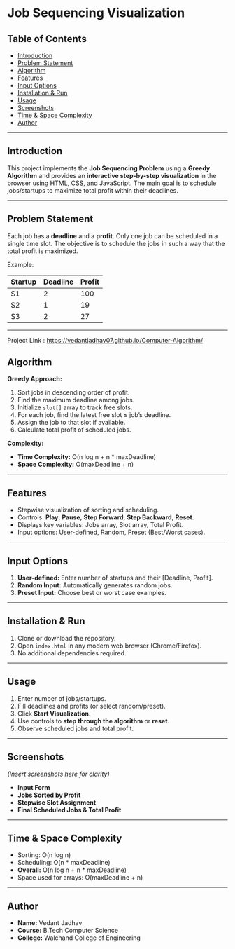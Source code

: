 # Job Sequencing Visualization

## Table of Contents
- [Introduction](#introduction)  
- [Problem Statement](#problem-statement)  
- [Algorithm](#algorithm)  
- [Features](#features)  
- [Input Options](#input-options)  
- [Installation & Run](#installation--run)  
- [Usage](#usage)  
- [Screenshots](#screenshots)  
- [Time & Space Complexity](#time--space-complexity)  
- [Author](#author)  

---

## Introduction
This project implements the **Job Sequencing Problem** using a **Greedy Algorithm** and provides an **interactive step-by-step visualization** in the browser using HTML, CSS, and JavaScript. The main goal is to schedule jobs/startups to maximize total profit within their deadlines.  

---

## Problem Statement
Each job has a **deadline** and a **profit**. Only one job can be scheduled in a single time slot. The objective is to schedule the jobs in such a way that the total profit is maximized.

Example:

| Startup | Deadline | Profit |
|---------|----------|--------|
| S1      | 2        | 100    |
| S2      | 1        | 19     |
| S3      | 2        | 27     |

---

Project Link : https://vedantjadhav07.github.io/Computer-Algorithm/

## Algorithm
**Greedy Approach:**
1. Sort jobs in descending order of profit.  
2. Find the maximum deadline among jobs.  
3. Initialize `slot[]` array to track free slots.  
4. For each job, find the latest free slot ≤ job’s deadline.  
5. Assign the job to that slot if available.  
6. Calculate total profit of scheduled jobs.  

**Complexity:**
- **Time Complexity:** O(n log n + n * maxDeadline)  
- **Space Complexity:** O(maxDeadline + n)  

---

## Features
- Stepwise visualization of sorting and scheduling.  
- Controls: **Play**, **Pause**, **Step Forward**, **Step Backward**, **Reset**.  
- Displays key variables: Jobs array, Slot array, Total Profit.  
- Input options: User-defined, Random, Preset (Best/Worst cases).  

---

## Input Options
1. **User-defined:** Enter number of startups and their [Deadline, Profit].  
2. **Random Input:** Automatically generates random jobs.  
3. **Preset Input:** Choose best or worst case examples.  

---

## Installation & Run
1. Clone or download the repository.  
2. Open `index.html` in any modern web browser (Chrome/Firefox).  
3. No additional dependencies required.  

---

## Usage
1. Enter number of jobs/startups.  
2. Fill deadlines and profits (or select random/preset).  
3. Click **Start Visualization**.  
4. Use controls to **step through the algorithm** or **reset**.  
5. Observe scheduled jobs and total profit.  

---

## Screenshots
*(Insert screenshots here for clarity)*  
- **Input Form**  
- **Jobs Sorted by Profit**  
- **Stepwise Slot Assignment**  
- **Final Scheduled Jobs & Total Profit**  

---

## Time & Space Complexity
- Sorting: O(n log n)  
- Scheduling: O(n * maxDeadline)  
- **Overall:** O(n log n + n * maxDeadline)  
- Space used for arrays: O(maxDeadline + n)  

---

## Author
- **Name:** Vedant Jadhav  
- **Course:** B.Tech Computer Science  
- **College:** Walchand College of Engineering  
